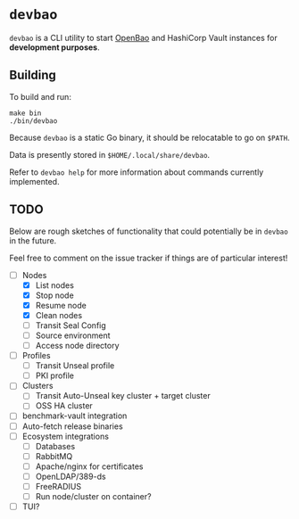 # `devbao`

`devbao` is a CLI utility to start [OpenBao](https://github.com/openbao/openbao)
and HashiCorp Vault instances for **development purposes**.

## Building

To build and run:

```$
make bin
./bin/devbao
```

Because `devbao` is a static Go binary, it should be relocatable to go on `$PATH`.

Data is presently stored in `$HOME/.local/share/devbao`.

Refer to `devbao help` for more information about commands currently
implemented.

## TODO

Below are rough sketches of functionality that could potentially be in
`devbao` in the future.

Feel free to comment on the issue tracker if things are of particular
interest!

 - [ ] Nodes
   - [x] List nodes
   - [x] Stop node
   - [x] Resume node
   - [x] Clean nodes
   - [ ] Transit Seal Config
   - [ ] Source environment
   - [ ] Access node directory
 - [ ] Profiles
   - [ ] Transit Unseal profile
   - [ ] PKI profile
 - [ ] Clusters
   - [ ] Transit Auto-Unseal key cluster + target cluster
   - [ ] OSS HA cluster
 - [ ] benchmark-vault integration
 - [ ] Auto-fetch release binaries
 - [ ] Ecosystem integrations
   - [ ] Databases
   - [ ] RabbitMQ
   - [ ] Apache/nginx for certificates
   - [ ] OpenLDAP/389-ds
   - [ ] FreeRADIUS
   - [ ] Run node/cluster on container?
 - [ ] TUI?
